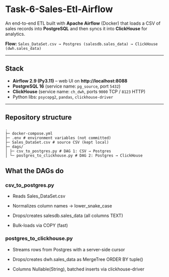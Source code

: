 # Task-6-Sales-Etl-Airflow
An end-to-end ETL built with **Apache Airflow** (Docker) that loads a CSV of sales records into **PostgreSQL** and then syncs it into **ClickHouse** for analytics.

**Flow:** `Sales_DataSet.csv → Postgres (salesdb.sales_data) → ClickHouse (dwh.sales_data)`

---

## Stack

- **Airflow 2.9 (Py3.11)** – web UI on **http://localhost:8088**
- **PostgreSQL 16** (service name: `pg_source`, port `5432`)
- **ClickHouse** (service name: `ch_dwh`, ports `9000` TCP / `8123` HTTP)
- Python libs: `psycopg2`, `pandas`, `clickhouse-driver`

---

## Repository structure
```
.
├─ docker-compose.yml
├─ .env # environment variables (not committed)
├─ Sales_DataSet.csv # source CSV (kept local)
├─ dags/
│ ├─ csv_to_postgres.py # DAG 1: CSV → Postgres
│ └─ postgres_to_clickhouse.py # DAG 2: Postgres → ClickHouse
```
## What the DAGs do

### csv_to_postgres.py

- Reads Sales_DataSet.csv

- Normalizes column names → lower_snake_case

- Drops/creates salesdb.sales_data (all columns TEXT)

- Bulk-loads via COPY (fast)

### postgres_to_clickhouse.py

- Streams rows from Postgres with a server-side cursor

- Drops/creates dwh.sales_data as MergeTree ORDER BY tuple()

- Columns Nullable(String), batched inserts via clickhouse-driver
